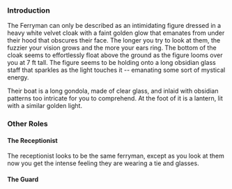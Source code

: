 ### Introduction
The Ferryman can only be described as an intimidating figure dressed in a heavy white velvet cloak with a faint golden glow that emanates from under their hood that obscures their face. The longer you try to look at them, the fuzzier your vision grows and the more your ears ring. The bottom of the cloak seems to effortlessly float above the ground as the figure looms over you at 7 ft tall. The figure seems to be holding onto a long obsidian glass staff that sparkles as the light touches it -- emanating some sort of mystical energy.

Their boat is a long gondola, made of clear glass, and inlaid with obsidian patterns too intricate for you to comprehend. At the foot of it is a lantern, lit with a similar golden light. 

### Other Roles
#### The Receptionist
The receptionist looks to be the same ferryman, except as you look at them now you get the intense feeling they are wearing a tie and glasses.

#### The Guard
